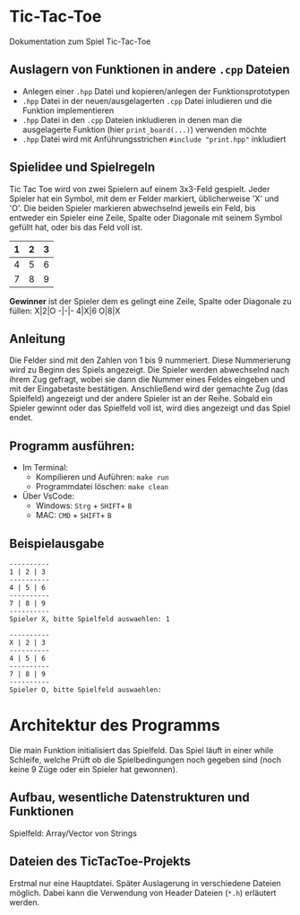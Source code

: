 # Tic-Tac-Toe
Dokumentation zum Spiel Tic-Tac-Toe


## Auslagern von Funktionen in andere `.cpp` Dateien

- Anlegen einer `.hpp` Datei und kopieren/anlegen der Funktionsprototypen
- `.hpp` Datei in der neuen/ausgelagerten `.cpp` Datei inludieren und die Funktion implementieren
- `.hpp` Datei in den `.cpp` Dateien inkludieren in denen man die ausgelagerte Funktion (hier `print_board(...)`) verwenden möchte
- `.hpp` Datei wird mit Anführungsstrichen `#include "print.hpp"` inkludiert

## Spielidee und Spielregeln
Tic Tac Toe wird von zwei Spielern auf einem 3x3-Feld gespielt.
Jeder Spieler hat ein Symbol, mit dem er Felder markiert, üblicherweise 'X' und 'O'.
Die beiden Spieler markieren abwechselnd jeweils ein Feld, bis entweder ein Spieler eine Zeile, Spalte oder Diagonale mit seinem Symbol gefüllt hat, oder bis das Feld voll ist.

1|2|3
-|-|-
4|5|6
7|8|9

**Gewinner** ist der Spieler dem es gelingt eine Zeile, Spalte oder Diagonale zu füllen:
X|2|O
-|-|-
4|X|6
O|8|X

## Anleitung
Die Felder sind mit den Zahlen von 1 bis 9 nummeriert. Diese Nummerierung wird zu Beginn des Spiels angezeigt.
Die Spieler werden abwechselnd nach ihrem Zug gefragt, wobei sie dann die Nummer eines Feldes eingeben und mit der Eingabetaste bestätigen.
Anschließend wird der gemachte Zug (das Spielfeld) angezeigt und der andere Spieler ist an der Reihe.
Sobald ein Spieler gewinnt oder das Spielfeld voll ist, wird dies angezeigt und das Spiel endet.

## Programm ausführen:
- Im Terminal:
  - Kompilieren und Auführen: `make run`
  - Programmdatei löschen: `make clean`
- Über VsCode:
  -   Windows: `Strg` + `SHIFT`+ `B`
  -   MAC: `CMD` + `SHIFT`+ `B`

## Beispielausgabe
```Shell
----------
1 | 2 | 3
----------
4 | 5 | 6
----------
7 | 8 | 9
----------
Spieler X, bitte Spielfeld auswaehlen: 1

----------
X | 2 | 3
----------
4 | 5 | 6
----------
7 | 8 | 9
----------
Spieler O, bitte Spielfeld auswaehlen:
```

# Architektur des Programms
Die main Funktion initialisiert das Spielfeld.
Das Spiel läuft in einer while Schleife, welche Prüft ob die Spielbedingungen noch gegeben sind (noch keine 9 Züge oder ein Spieler hat gewonnen).

## Aufbau, wesentliche Datenstrukturen und Funktionen
Spielfeld: Array/Vector von Strings

## Dateien des TicTacToe-Projekts
Erstmal nur eine Hauptdatei. Später Auslagerung in verschiedene Dateien möglich. Dabei kann die Verwendung von Header Dateien (`*.h`) erläutert werden.
